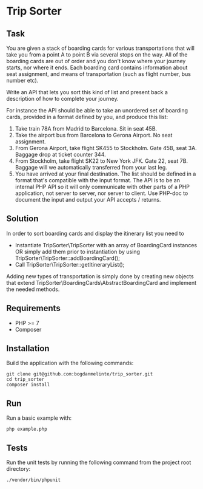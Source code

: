 # Trip Sorter

## Task
You are given a stack of boarding cards for various transportations that will take you from a point
A to point B via several stops on the way. All of the boarding cards are out of order and you don't know where your journey starts, nor where it ends. Each boarding card contains information about seat assignment, and means of transportation (such as flight number, bus number etc).

Write an API that lets you sort this kind of list and present back a description of how to complete your journey.

For instance the API should be able to take an unordered set of boarding cards, provided in a format defined by you, and produce this list:
1. Take train 78A from Madrid to Barcelona. Sit in seat 45B.
2. Take the airport bus from Barcelona to Gerona Airport. No seat assignment.
3. From Gerona Airport, take flight SK455 to Stockholm. Gate 45B, seat 3A.
Baggage drop at ticket counter 344.
4. From Stockholm, take flight SK22 to New York JFK. Gate 22, seat 7B.
Baggage will we automatically transferred from your last leg.
5. You have arrived at your final destination.
The list should be defined in a format that's compatible with the input format.
The API is to be an internal PHP API so it will only communicate with other parts of a PHP application, not server to server, nor server to client. Use PHP-doc to document the input and output your API accepts / returns.

## Solution
In order to sort boarding cards and display the itinerary list you need to 
* Instantiate TripSorter\TripSorter with an array of BoardingCard instances OR simply add them prior to instantiation by using TripSorter\TripSorter::addBoardingCard();
* Call TripSorter\TripSorter::getItineraryList();

Adding new types of transportation is simply done by creating new objects that extend TripSorter\BoardingCards\AbstractBoardingCard and implement the needed methods.


## Requirements
* PHP >= 7
* Composer

## Installation
Build the application with the following commands:

```
git clone git@github.com:bogdanmelinte/trip_sorter.git
cd trip_sorter
composer install
```

## Run
Run a basic example with:
```
php example.php
```

## Tests
Run the unit tests by running the following command from the project root directory:
```
./vendor/bin/phpunit
```